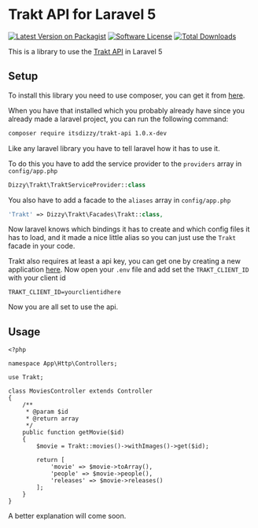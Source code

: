 # Trakt API for Laravel 5
[![Latest Version on Packagist][ico-version]][link-packagist]
[![Software License][ico-license]](LICENSE)
[![Total Downloads][ico-downloads]][link-downloads]

This is a library to use the [Trakt API](http://docs.trakt.apiary.io/) in Laravel 5

## Setup
To install this library you need to use composer, you can get it from [here](https://getcomposer.org/download/).

When you have that installed which you probably already have since you already made a laravel project,
you can run the following command:
```bash
composer require itsdizzy/trakt-api 1.0.x-dev
```

Like any laravel library you have to tell laravel how it has to use it.

To do this you have to add the service provider to the `providers` array in `config/app.php`
```php
Dizzy\Trakt\TraktServiceProvider::class
```
You also have to add a facade to the `aliases` array in `config/app.php`
```php
'Trakt' => Dizzy\Trakt\Facades\Trakt::class,
```
Now laravel knows which bindings it has to create and which config files it has to load,
and it made a nice little alias so you can just use the `Trakt` facade in your code.

Trakt also requires at least a api key, you can get one by creating a new application [here](https://trakt.tv/oauth/applications).
Now open your `.env` file and add set the `TRAKT_CLIENT_ID` with your client id
```
TRAKT_CLIENT_ID=yourclientidhere
```
Now you are all set to use the api.

## Usage
```
<?php

namespace App\Http\Controllers;

use Trakt;

class MoviesController extends Controller
{
    /**
     * @param $id
     * @return array
     */
    public function getMovie($id)
    {
        $movie = Trakt::movies()->withImages()->get($id);

        return [
            'movie' => $movie->toArray(),
            'people' => $movie->people(),
            'releases' => $movie->releases()
        ];
    }
}

```
A better explanation will come soon.



[ico-version]: https://img.shields.io/packagist/vpre/itsdizzy/trakt-api.svg?style=flat-square
[ico-license]: https://img.shields.io/github/license/itsdizzy/trakt-api-laravel.svg?style=flat-square
[ico-downloads]: https://img.shields.io/packagist/dt/itsdizzy/trakt-api.svg?style=flat-square

[link-packagist]: https://packagist.org/packages/itsdizzy/trakt-api
[link-downloads]: https://packagist.org/packages/itsdizzy/trakt-api